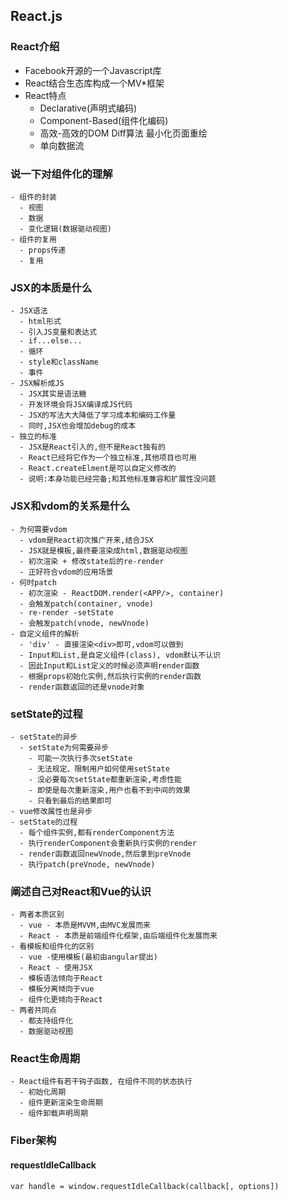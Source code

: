 ## React.js
### React介绍
- Facebook开源的一个Javascript库
- React结合生态库构成一个MV*框架
- React特点
  - Declarative(声明式编码)
  - Component-Based(组件化编码)
  - 高效-高效的DOM Diff算法 最小化页面重绘
  - 单向数据流
### 说一下对组件化的理解
    - 组件的封装
      - 视图
      - 数据
      - 变化逻辑(数据驱动视图)
    - 组件的复用
      - props传递
      - 复用
### JSX的本质是什么
    - JSX语法
      - html形式
      - 引入JS变量和表达式
      - if...else...
      - 循环
      - style和className
      - 事件
    - JSX解析成JS
      - JSX其实是语法糖
      - 开发环境会将JSX编译成JS代码
      - JSX的写法大大降低了学习成本和编码工作量
      - 同时,JSX也会增加debug的成本
    - 独立的标准
      - JSX是React引入的,但不是React独有的
      - React已经将它作为一个独立标准,其他项目也可用
      - React.createElment是可以自定义修改的
      - 说明:本身功能已经完备;和其他标准兼容和扩展性没问题
### JSX和vdom的关系是什么
    - 为何需要vdom
      - vdom是React初次推广开来,结合JSX
      - JSX就是模板,最终要渲染成html,数据驱动视图
      - 初次渲染 + 修改state后的re-render
      - 正好符合vdom的应用场景
    - 何时patch
      - 初次渲染 - ReactDOM.render(<APP/>, container)
      - 会触发patch(container, vnode)
      - re-render -setState
      - 会触发patch(vnode, newVnode)
    - 自定义组件的解析
      - 'div' - 直接渲染<div>即可,vdom可以做到
      - Input和List,是自定义组件(class), vdom默认不认识
      - 因此Input和List定义的时候必须声明render函数
      - 根据props初始化实例,然后执行实例的render函数
      - render函数返回的还是vnode对象
### setState的过程
    - setState的异步
      - setState为何需要异步
        - 可能一次执行多次setState
        - 无法规定、限制用户如何使用setState
        - 没必要每次setState都重新渲染,考虑性能
        - 即使是每次重新渲染,用户也看不到中间的效果
        - 只看到最后的结果即可
    - vue修改属性也是异步
    - setState的过程
      - 每个组件实例,都有renderComponent方法
      - 执行renderComponent会重新执行实例的render
      - render函数返回newVnode,然后拿到preVnode
      - 执行patch(preVnode, newVnode)
### 阐述自己对React和Vue的认识
    - 两者本质区别
      - vue - 本质是MVVM,由MVC发展而来
      - React - 本质是前端组件化框架,由后端组件化发展而来
    - 看模板和组件化的区别
      - vue -使用模板(最初由angular提出)
      - React - 使用JSX
      - 模板语法倾向于React
      - 模板分离倾向于vue
      - 组件化更倾向于React
    - 两者共同点
      - 都支持组件化
      - 数据驱动视图
### React生命周期
    - React组件有若干钩子函数, 在组件不同的状态执行
      - 初始化周期
      - 组件更新渲染生命周期
      - 组件卸载声明周期

### Fiber架构
#### requestIdleCallback
```
var handle = window.requestIdleCallback(callback[, options])
```